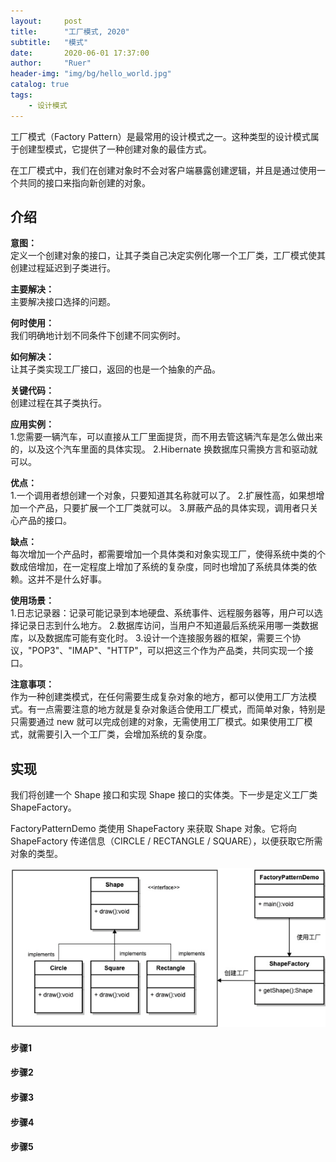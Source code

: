 ```yaml
---
layout:     post
title:      "工厂模式, 2020"
subtitle:   "模式"
date:       2020-06-01 17:37:00
author:     "Ruer"
header-img: "img/bg/hello_world.jpg"
catalog: true
tags:
    - 设计模式
---
```


工厂模式（Factory Pattern）是最常用的设计模式之一。这种类型的设计模式属于创建型模式，它提供了一种创建对象的最佳方式。

在工厂模式中，我们在创建对象时不会对客户端暴露创建逻辑，并且是通过使用一个共同的接口来指向新创建的对象。

## 介绍

<b>意图：</b><br>
定义一个创建对象的接口，让其子类自己决定实例化哪一个工厂类，工厂模式使其创建过程延迟到子类进行。

<b>主要解决：</b><br>
主要解决接口选择的问题。

<b>何时使用：</b><br>
我们明确地计划不同条件下创建不同实例时。

<b>如何解决：</b><br>
让其子类实现工厂接口，返回的也是一个抽象的产品。

<b>关键代码：</b><br>
创建过程在其子类执行。

<b>应用实例：</b><br>
1.您需要一辆汽车，可以直接从工厂里面提货，而不用去管这辆汽车是怎么做出来的，以及这个汽车里面的具体实现。
2.Hibernate 换数据库只需换方言和驱动就可以。

<b>优点：</b><br>
1.一个调用者想创建一个对象，只要知道其名称就可以了。
2.扩展性高，如果想增加一个产品，只要扩展一个工厂类就可以。
3.屏蔽产品的具体实现，调用者只关心产品的接口。

<b>缺点：</b><br>
每次增加一个产品时，都需要增加一个具体类和对象实现工厂，使得系统中类的个数成倍增加，在一定程度上增加了系统的复杂度，同时也增加了系统具体类的依赖。这并不是什么好事。

<b>使用场景：</b><br>
1.日志记录器：记录可能记录到本地硬盘、系统事件、远程服务器等，用户可以选择记录日志到什么地方。
2.数据库访问，当用户不知道最后系统采用哪一类数据库，以及数据库可能有变化时。
3.设计一个连接服务器的框架，需要三个协议，"POP3"、"IMAP"、"HTTP"，可以把这三个作为产品类，共同实现一个接口。

<b>注意事项：</b><br>
作为一种创建类模式，在任何需要生成复杂对象的地方，都可以使用工厂方法模式。有一点需要注意的地方就是复杂对象适合使用工厂模式，而简单对象，特别是只需要通过 new 就可以完成创建的对象，无需使用工厂模式。如果使用工厂模式，就需要引入一个工厂类，会增加系统的复杂度。

## 实现

我们将创建一个 Shape 接口和实现 Shape 接口的实体类。下一步是定义工厂类 ShapeFactory。

FactoryPatternDemo 类使用 ShapeFactory 来获取 Shape 对象。它将向 ShapeFactory 传递信息（CIRCLE / RECTANGLE / SQUARE），以便获取它所需对象的类型。

![1](/img/DesignPattern/工厂模式UML.png)

#### 步骤1

#### 步骤2

#### 步骤3

#### 步骤4

#### 步骤5
